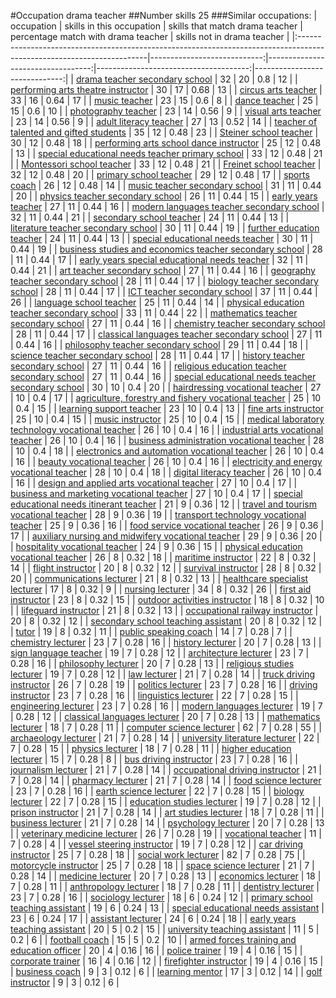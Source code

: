 #Occupation drama teacher
##Number skills 25
###Similar occupations:
| occupation                                                                                                            |   skills in this occupation |   skills that match drama teacher |   percentage match with drama teacher |   skills not in drama teacher |
|:----------------------------------------------------------------------------------------------------------------------|----------------------------:|----------------------------------:|--------------------------------------:|------------------------------:|
| [drama teacher secondary school](drama_teacher_secondary_school.md)                                                   |                          32 |                                20 |                                  0.8  |                            12 |
| [performing arts theatre instructor](performing_arts_theatre_instructor.md)                                           |                          30 |                                17 |                                  0.68 |                            13 |
| [circus arts teacher](circus_arts_teacher.md)                                                                         |                          33 |                                16 |                                  0.64 |                            17 |
| [music teacher](music_teacher.md)                                                                                     |                          23 |                                15 |                                  0.6  |                             8 |
| [dance teacher](dance_teacher.md)                                                                                     |                          25 |                                15 |                                  0.6  |                            10 |
| [photography teacher](photography_teacher.md)                                                                         |                          23 |                                14 |                                  0.56 |                             9 |
| [visual arts teacher](visual_arts_teacher.md)                                                                         |                          23 |                                14 |                                  0.56 |                             9 |
| [adult literacy teacher](adult_literacy_teacher.md)                                                                   |                          27 |                                13 |                                  0.52 |                            14 |
| [teacher of talented and gifted students](teacher_of_talented_and_gifted_students.md)                                 |                          35 |                                12 |                                  0.48 |                            23 |
| [Steiner school teacher](Steiner_school_teacher.md)                                                                   |                          30 |                                12 |                                  0.48 |                            18 |
| [performing arts school dance instructor](performing_arts_school_dance_instructor.md)                                 |                          25 |                                12 |                                  0.48 |                            13 |
| [special educational needs teacher primary school](special_educational_needs_teacher_primary_school.md)               |                          33 |                                12 |                                  0.48 |                            21 |
| [Montessori school teacher](Montessori_school_teacher.md)                                                             |                          33 |                                12 |                                  0.48 |                            21 |
| [Freinet school teacher](Freinet_school_teacher.md)                                                                   |                          32 |                                12 |                                  0.48 |                            20 |
| [primary school teacher](primary_school_teacher.md)                                                                   |                          29 |                                12 |                                  0.48 |                            17 |
| [sports coach](sports_coach.md)                                                                                       |                          26 |                                12 |                                  0.48 |                            14 |
| [music teacher secondary school](music_teacher_secondary_school.md)                                                   |                          31 |                                11 |                                  0.44 |                            20 |
| [physics teacher secondary school](physics_teacher_secondary_school.md)                                               |                          26 |                                11 |                                  0.44 |                            15 |
| [early years teacher](early_years_teacher.md)                                                                         |                          27 |                                11 |                                  0.44 |                            16 |
| [modern languages teacher secondary school](modern_languages_teacher_secondary_school.md)                             |                          32 |                                11 |                                  0.44 |                            21 |
| [secondary school teacher](secondary_school_teacher.md)                                                               |                          24 |                                11 |                                  0.44 |                            13 |
| [literature teacher secondary school](literature_teacher_secondary_school.md)                                         |                          30 |                                11 |                                  0.44 |                            19 |
| [further education teacher](further_education_teacher.md)                                                             |                          24 |                                11 |                                  0.44 |                            13 |
| [special educational needs teacher](special_educational_needs_teacher.md)                                             |                          30 |                                11 |                                  0.44 |                            19 |
| [business studies and economics teacher secondary school](business_studies_and_economics_teacher_secondary_school.md) |                          28 |                                11 |                                  0.44 |                            17 |
| [early years special educational needs teacher](early_years_special_educational_needs_teacher.md)                     |                          32 |                                11 |                                  0.44 |                            21 |
| [art teacher secondary school](art_teacher_secondary_school.md)                                                       |                          27 |                                11 |                                  0.44 |                            16 |
| [geography teacher secondary school](geography_teacher_secondary_school.md)                                           |                          28 |                                11 |                                  0.44 |                            17 |
| [biology teacher secondary school](biology_teacher_secondary_school.md)                                               |                          28 |                                11 |                                  0.44 |                            17 |
| [ICT teacher secondary school](ICT_teacher_secondary_school.md)                                                       |                          37 |                                11 |                                  0.44 |                            26 |
| [language school teacher](language_school_teacher.md)                                                                 |                          25 |                                11 |                                  0.44 |                            14 |
| [physical education teacher secondary school](physical_education_teacher_secondary_school.md)                         |                          33 |                                11 |                                  0.44 |                            22 |
| [mathematics teacher secondary school](mathematics_teacher_secondary_school.md)                                       |                          27 |                                11 |                                  0.44 |                            16 |
| [chemistry teacher secondary school](chemistry_teacher_secondary_school.md)                                           |                          28 |                                11 |                                  0.44 |                            17 |
| [classical languages teacher secondary school](classical_languages_teacher_secondary_school.md)                       |                          27 |                                11 |                                  0.44 |                            16 |
| [philosophy teacher secondary school](philosophy_teacher_secondary_school.md)                                         |                          29 |                                11 |                                  0.44 |                            18 |
| [science teacher secondary school](science_teacher_secondary_school.md)                                               |                          28 |                                11 |                                  0.44 |                            17 |
| [history teacher secondary school](history_teacher_secondary_school.md)                                               |                          27 |                                11 |                                  0.44 |                            16 |
| [religious education teacher secondary school](religious_education_teacher_secondary_school.md)                       |                          27 |                                11 |                                  0.44 |                            16 |
| [special educational needs teacher secondary school](special_educational_needs_teacher_secondary_school.md)           |                          30 |                                10 |                                  0.4  |                            20 |
| [hairdressing vocational teacher](hairdressing_vocational_teacher.md)                                                 |                          27 |                                10 |                                  0.4  |                            17 |
| [agriculture, forestry and fishery vocational teacher](agriculture,_forestry_and_fishery_vocational_teacher.md)       |                          25 |                                10 |                                  0.4  |                            15 |
| [learning support teacher](learning_support_teacher.md)                                                               |                          23 |                                10 |                                  0.4  |                            13 |
| [fine arts instructor](fine_arts_instructor.md)                                                                       |                          25 |                                10 |                                  0.4  |                            15 |
| [music instructor](music_instructor.md)                                                                               |                          25 |                                10 |                                  0.4  |                            15 |
| [medical laboratory technology vocational teacher](medical_laboratory_technology_vocational_teacher.md)               |                          26 |                                10 |                                  0.4  |                            16 |
| [industrial arts vocational teacher](industrial_arts_vocational_teacher.md)                                           |                          26 |                                10 |                                  0.4  |                            16 |
| [business administration vocational teacher](business_administration_vocational_teacher.md)                           |                          28 |                                10 |                                  0.4  |                            18 |
| [electronics and automation vocational teacher](electronics_and_automation_vocational_teacher.md)                     |                          26 |                                10 |                                  0.4  |                            16 |
| [beauty vocational teacher](beauty_vocational_teacher.md)                                                             |                          26 |                                10 |                                  0.4  |                            16 |
| [electricity and energy vocational teacher](electricity_and_energy_vocational_teacher.md)                             |                          28 |                                10 |                                  0.4  |                            18 |
| [digital literacy teacher](digital_literacy_teacher.md)                                                               |                          26 |                                10 |                                  0.4  |                            16 |
| [design and applied arts vocational teacher](design_and_applied_arts_vocational_teacher.md)                           |                          27 |                                10 |                                  0.4  |                            17 |
| [business and marketing vocational teacher](business_and_marketing_vocational_teacher.md)                             |                          27 |                                10 |                                  0.4  |                            17 |
| [special educational needs itinerant teacher](special_educational_needs_itinerant_teacher.md)                         |                          21 |                                 9 |                                  0.36 |                            12 |
| [travel and tourism vocational teacher](travel_and_tourism_vocational_teacher.md)                                     |                          28 |                                 9 |                                  0.36 |                            19 |
| [transport technology vocational teacher](transport_technology_vocational_teacher.md)                                 |                          25 |                                 9 |                                  0.36 |                            16 |
| [food service vocational teacher](food_service_vocational_teacher.md)                                                 |                          26 |                                 9 |                                  0.36 |                            17 |
| [auxiliary nursing and midwifery vocational teacher](auxiliary_nursing_and_midwifery_vocational_teacher.md)           |                          29 |                                 9 |                                  0.36 |                            20 |
| [hospitality vocational teacher](hospitality_vocational_teacher.md)                                                   |                          24 |                                 9 |                                  0.36 |                            15 |
| [physical education vocational teacher](physical_education_vocational_teacher.md)                                     |                          26 |                                 8 |                                  0.32 |                            18 |
| [maritime instructor](maritime_instructor.md)                                                                         |                          22 |                                 8 |                                  0.32 |                            14 |
| [flight instructor](flight_instructor.md)                                                                             |                          20 |                                 8 |                                  0.32 |                            12 |
| [survival instructor](survival_instructor.md)                                                                         |                          28 |                                 8 |                                  0.32 |                            20 |
| [communications lecturer](communications_lecturer.md)                                                                 |                          21 |                                 8 |                                  0.32 |                            13 |
| [healthcare specialist lecturer](healthcare_specialist_lecturer.md)                                                   |                          17 |                                 8 |                                  0.32 |                             9 |
| [nursing lecturer](nursing_lecturer.md)                                                                               |                          34 |                                 8 |                                  0.32 |                            26 |
| [first aid instructor](first_aid_instructor.md)                                                                       |                          23 |                                 8 |                                  0.32 |                            15 |
| [outdoor activities instructor](outdoor_activities_instructor.md)                                                     |                          18 |                                 8 |                                  0.32 |                            10 |
| [lifeguard instructor](lifeguard_instructor.md)                                                                       |                          21 |                                 8 |                                  0.32 |                            13 |
| [occupational railway instructor](occupational_railway_instructor.md)                                                 |                          20 |                                 8 |                                  0.32 |                            12 |
| [secondary school teaching assistant](secondary_school_teaching_assistant.md)                                         |                          20 |                                 8 |                                  0.32 |                            12 |
| [tutor](tutor.md)                                                                                                     |                          19 |                                 8 |                                  0.32 |                            11 |
| [public speaking coach](public_speaking_coach.md)                                                                     |                          14 |                                 7 |                                  0.28 |                             7 |
| [chemistry lecturer](chemistry_lecturer.md)                                                                           |                          23 |                                 7 |                                  0.28 |                            16 |
| [history lecturer](history_lecturer.md)                                                                               |                          20 |                                 7 |                                  0.28 |                            13 |
| [sign language teacher](sign_language_teacher.md)                                                                     |                          19 |                                 7 |                                  0.28 |                            12 |
| [architecture lecturer](architecture_lecturer.md)                                                                     |                          23 |                                 7 |                                  0.28 |                            16 |
| [philosophy lecturer](philosophy_lecturer.md)                                                                         |                          20 |                                 7 |                                  0.28 |                            13 |
| [religious studies lecturer](religious_studies_lecturer.md)                                                           |                          19 |                                 7 |                                  0.28 |                            12 |
| [law lecturer](law_lecturer.md)                                                                                       |                          21 |                                 7 |                                  0.28 |                            14 |
| [truck driving instructor](truck_driving_instructor.md)                                                               |                          26 |                                 7 |                                  0.28 |                            19 |
| [politics lecturer](politics_lecturer.md)                                                                             |                          23 |                                 7 |                                  0.28 |                            16 |
| [driving instructor](driving_instructor.md)                                                                           |                          23 |                                 7 |                                  0.28 |                            16 |
| [linguistics lecturer](linguistics_lecturer.md)                                                                       |                          22 |                                 7 |                                  0.28 |                            15 |
| [engineering lecturer](engineering_lecturer.md)                                                                       |                          23 |                                 7 |                                  0.28 |                            16 |
| [modern languages lecturer](modern_languages_lecturer.md)                                                             |                          19 |                                 7 |                                  0.28 |                            12 |
| [classical languages lecturer](classical_languages_lecturer.md)                                                       |                          20 |                                 7 |                                  0.28 |                            13 |
| [mathematics lecturer](mathematics_lecturer.md)                                                                       |                          18 |                                 7 |                                  0.28 |                            11 |
| [computer science lecturer](computer_science_lecturer.md)                                                             |                          62 |                                 7 |                                  0.28 |                            55 |
| [archaeology lecturer](archaeology_lecturer.md)                                                                       |                          21 |                                 7 |                                  0.28 |                            14 |
| [university literature lecturer](university_literature_lecturer.md)                                                   |                          22 |                                 7 |                                  0.28 |                            15 |
| [physics lecturer](physics_lecturer.md)                                                                               |                          18 |                                 7 |                                  0.28 |                            11 |
| [higher education lecturer](higher_education_lecturer.md)                                                             |                          15 |                                 7 |                                  0.28 |                             8 |
| [bus driving instructor](bus_driving_instructor.md)                                                                   |                          23 |                                 7 |                                  0.28 |                            16 |
| [journalism lecturer](journalism_lecturer.md)                                                                         |                          21 |                                 7 |                                  0.28 |                            14 |
| [occupational driving instructor](occupational_driving_instructor.md)                                                 |                          21 |                                 7 |                                  0.28 |                            14 |
| [pharmacy lecturer](pharmacy_lecturer.md)                                                                             |                          21 |                                 7 |                                  0.28 |                            14 |
| [food science lecturer](food_science_lecturer.md)                                                                     |                          23 |                                 7 |                                  0.28 |                            16 |
| [earth science lecturer](earth_science_lecturer.md)                                                                   |                          22 |                                 7 |                                  0.28 |                            15 |
| [biology lecturer](biology_lecturer.md)                                                                               |                          22 |                                 7 |                                  0.28 |                            15 |
| [education studies lecturer](education_studies_lecturer.md)                                                           |                          19 |                                 7 |                                  0.28 |                            12 |
| [prison instructor](prison_instructor.md)                                                                             |                          21 |                                 7 |                                  0.28 |                            14 |
| [art studies lecturer](art_studies_lecturer.md)                                                                       |                          18 |                                 7 |                                  0.28 |                            11 |
| [business lecturer](business_lecturer.md)                                                                             |                          21 |                                 7 |                                  0.28 |                            14 |
| [psychology lecturer](psychology_lecturer.md)                                                                         |                          20 |                                 7 |                                  0.28 |                            13 |
| [veterinary medicine lecturer](veterinary_medicine_lecturer.md)                                                       |                          26 |                                 7 |                                  0.28 |                            19 |
| [vocational teacher](vocational_teacher.md)                                                                           |                          11 |                                 7 |                                  0.28 |                             4 |
| [vessel steering instructor](vessel_steering_instructor.md)                                                           |                          19 |                                 7 |                                  0.28 |                            12 |
| [car driving instructor](car_driving_instructor.md)                                                                   |                          25 |                                 7 |                                  0.28 |                            18 |
| [social work lecturer](social_work_lecturer.md)                                                                       |                          82 |                                 7 |                                  0.28 |                            75 |
| [motorcycle instructor](motorcycle_instructor.md)                                                                     |                          25 |                                 7 |                                  0.28 |                            18 |
| [space science lecturer](space_science_lecturer.md)                                                                   |                          21 |                                 7 |                                  0.28 |                            14 |
| [medicine lecturer](medicine_lecturer.md)                                                                             |                          20 |                                 7 |                                  0.28 |                            13 |
| [economics lecturer](economics_lecturer.md)                                                                           |                          18 |                                 7 |                                  0.28 |                            11 |
| [anthropology lecturer](anthropology_lecturer.md)                                                                     |                          18 |                                 7 |                                  0.28 |                            11 |
| [dentistry lecturer](dentistry_lecturer.md)                                                                           |                          23 |                                 7 |                                  0.28 |                            16 |
| [sociology lecturer](sociology_lecturer.md)                                                                           |                          18 |                                 6 |                                  0.24 |                            12 |
| [primary school teaching assistant](primary_school_teaching_assistant.md)                                             |                          19 |                                 6 |                                  0.24 |                            13 |
| [special educational needs assistant](special_educational_needs_assistant.md)                                         |                          23 |                                 6 |                                  0.24 |                            17 |
| [assistant lecturer](assistant_lecturer.md)                                                                           |                          24 |                                 6 |                                  0.24 |                            18 |
| [early years teaching assistant](early_years_teaching_assistant.md)                                                   |                          20 |                                 5 |                                  0.2  |                            15 |
| [university teaching assistant](university_teaching_assistant.md)                                                     |                          11 |                                 5 |                                  0.2  |                             6 |
| [football coach](football_coach.md)                                                                                   |                          15 |                                 5 |                                  0.2  |                            10 |
| [armed forces training and education officer](armed_forces_training_and_education_officer.md)                         |                          20 |                                 4 |                                  0.16 |                            16 |
| [police trainer](police_trainer.md)                                                                                   |                          19 |                                 4 |                                  0.16 |                            15 |
| [corporate trainer](corporate_trainer.md)                                                                             |                          16 |                                 4 |                                  0.16 |                            12 |
| [firefighter instructor](firefighter_instructor.md)                                                                   |                          19 |                                 4 |                                  0.16 |                            15 |
| [business coach](business_coach.md)                                                                                   |                           9 |                                 3 |                                  0.12 |                             6 |
| [learning mentor](learning_mentor.md)                                                                                 |                          17 |                                 3 |                                  0.12 |                            14 |
| [golf instructor](golf_instructor.md)                                                                                 |                           9 |                                 3 |                                  0.12 |                             6 |
